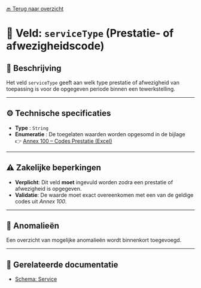 [🔙 Terug naar overzicht](../README.md)

# 🧩 Veld: `serviceType` (Prestatie- of afwezigheidscode)

## 📝 Beschrijving

Het veld `serviceType` geeft aan welk type prestatie of afwezigheid van toepassing is voor de opgegeven periode binnen een tewerkstelling.

---

## ⚙️ Technische specificaties

- **Type** : `String`
- **Enumeratie** : De toegelaten waarden worden opgesomd in de bijlage  
  👉 [Annex 100 – Codes Prestatie (Excel)](../../technical_specs/Annex/annex100_service_code.xlsx)

---

## ⚠️ Zakelijke beperkingen

- **Verplicht**: Dit veld **moet** ingevuld worden zodra een prestatie of afwezigheid is opgegeven.
- **Validatie**: De waarde moet exact overeenkomen met een van de geldige codes uit *Annex 100*.

---

## 🧪 Anomalieën

Een overzicht van mogelijke anomalieën wordt binnenkort toegevoegd.

---

## 📎 Gerelateerde documentatie

- [Schema: Service](./schema_service.md)





